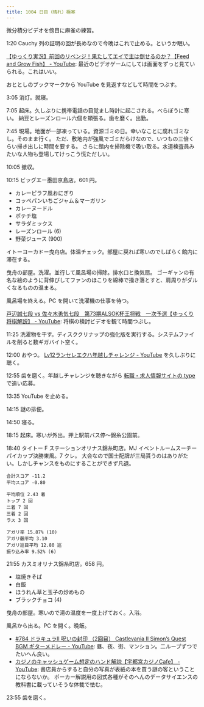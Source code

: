 ```yaml
---
title: 1004 日目（晴れ）極寒
---
```


微分積分ビデオを傍目に麻雀の練習。

1:20 Cauchy 列の証明の回が長めなので今晩はこれで止める。というか眠い。

[【ゆっくり実況】前回のリベンジ！果たしてエイで主は倒せるのか？【Feed and Grow Fish】 - YouTube](https://www.youtube.com/watch?v=SERWFtF5lac):
最近のビデオゲームにしては画面をずっと見ていられる。これはいい。

おととしのブックマークから YouTube を見返すなどして時間をつぶす。

3:05 消灯。就寝。

7:05 起床。久しぶりに携帯電話の目覚まし時計に起こされる。べらぼうに寒い。
納豆とレーズンロール六個を頬張る。歯を磨く。出勤。

7:45 現場。地面が一部凍っている。資源ゴミの日。幸いなことに腐れゴミなし。そのまま行く。
ただ、敷地内が強風でゴミだらけなので、いつもの三倍くらい掃き出しに時間を要する。
さらに館内を掃除機で吸い取る。水道検査員みたいな人物も登場してけっこう慌ただしい。

10:05 撤収。

10:15 ビッグエー墨田京島店。601 円。

* カレーピラフ風おにぎり
* コッペパンいちごジャム＆マーガリン
* カレーヌードル
* ポテチ塩
* サラダミックス
* レーズンロール (6)
* 野菜ジュース (900)

イトーヨーカドー曳舟店。体温チェック。部屋に戻れば寒いのでしばらく館内に滞在する。

曳舟の部屋。洗濯。並行して風呂場の掃除。排水口と換気扇。
ゴーギャンの有名な絵のように背伸びしてファンのほこりを綿棒で掻き落とすと、肩周りがダルくなるものの温まる。

風呂場を終える。PC を開いて洗濯機の仕事を待つ。

[戸辺誠七段 vs 佐々木勇気七段　第73期ALSOK杯王将戦　一次予選【ゆっくり将棋解説】 - YouTube](https://www.youtube.com/watch?v=8B6o0NBwB34):
将棋の検討ビデオを観て時間つぶし。

11:25 洗濯物を干す。ディスククリナップの強化版を実行する。システムファイルを削ると数ギガバイト空く。

12:00 おやつ。
[Lv12ランセレエクハ年越しチャレンジ - YouTube](https://www.youtube.com/watch?v=m3GL6A3dtdA) を久しぶりに聴く。

12:55 歯を磨く。年越しチャレンジを聴きながら [転職・求人情報サイトの type](https://type.jp/) で追い応募。

13:35 YouTube を止める。

14:15 謎の排便。

14:50 寝る。

18:15 起床。寒いが外出。押上駅前バス停～錦糸公園前。

18:40 タイトー F ステーションオリナス錦糸町店。MJ イベントルームスーチーパイカップ決勝東風。7 クレ。
大会なので国士配牌が三局貰うのはありがたい。しかしチャンスをものにすることができず凡退。

```text
合計スコア -11.2
平均スコア -0.80

平均順位 2.43 着
トップ 2 回
二着 7 回
三着 2 回
ラス 3 回

アガリ率 15.87% (10)
アガリ飜平均 3.10
アガリ巡目平均 12.80 巡
振り込み率 9.52% (6)
```

21:55 カスミオリナス錦糸町店。658 円。

* 塩焼きそば
* 白飯
* ほうれん草と玉子の炒めもの
* ブラックチョコ (4)

曳舟の部屋。寒いので湯の温度を一度上げておく。入浴。

風呂から出る。PC を開く。晩飯。

* [#784 ドラキュラII 呪いの封印 （2回目） Castlevania II Simon’s Quest BGM ギターメドレー - YouTube](https://www.youtube.com/watch?v=bHPMPuPUlYA):
  昼、夜、街、マンション。二ループずつでたいへん良い。
* [カジノのキャッシュゲーム想定のハンド解説【宇都宮カジノCafe】 - YouTube](https://www.youtube.com/watch?v=TSBHUlR7b4c):
  書店員からすると自分の写真が表紙の本を買う謎の客ということにならないか。
  ポーカー解説用の図式各種がそのへんのデータサイエンスの教科書に載っていそうな体裁で怯む。

23:55 歯を磨く。
